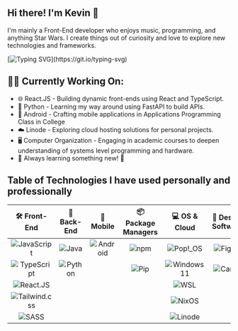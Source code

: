 ## Hi there! I'm Kevin 👋
I'm mainly a Front-End developer who enjoys music, programming, and anything Star Wars. I create things out of curiosity and love to explore new technologies and frameworks.

[![Typing SVG](https://readme-typing-svg.demolab.com?font=Fira+Code&size=16&pause=2000&background=FFFFFF00&center=true&vCenter=true&width=435&lines=Hi%2C+I'm+Kevin+Henderson;I+enjoy+music+and+programming.;I+create+things+out+of+curiosity.;I+also+love+anything+Star+Wars!)](https://git.io/typing-svg)

## 👨‍💻 Currently Working On:
- 🌐 React.JS - Building dynamic front-ends using React and TypeScript.
- 🐍 Python - Learning my way around using FastAPI to build APIs.
- 📱 Android - Crafting mobile applications in Applications Programming Class in College
- ☁️ Linode - Exploring cloud hosting solutions for personal projects.
- 🖥️ Computer Organization - Engaging in academic courses to deepen understanding of systems level programming and hardware.
- 🚀 Always learning something new! 🚀

## Table of Technologies I have used personally and professionally 

| 🛠️ Front-End  | 🧮 Back-End | 📱 Mobile | 📦 Package Managers | 💻 OS & Cloud | 🎨 Design Software | 🗄️ Database | 🧪 Testing  |
|:-------------:|:-----------:|:--------:|:------------------:|:-------------:|:------------------:|:-----------:|:-----------:|
| ![JavaScript](https://img.shields.io/badge/JavaScript-F7DF1E?style=for-the-badge&logo=JavaScript&logoColor=white) | ![Java](https://img.shields.io/badge/Java-007396?style=for-the-badge&logo=java&logoColor=white) | ![Android](https://img.shields.io/badge/Android-3DDC84?style=for-the-badge&logo=android&logoColor=white) | ![npm](https://img.shields.io/badge/npm-CB3837?style=for-the-badge&logo=npm&logoColor=white) | ![Pop!_OS](https://img.shields.io/badge/Pop!_OS-48B2AC?style=for-the-badge&logo=Pop!_OS&logoColor=white) | ![Figma](https://img.shields.io/badge/Figma-F24E1E?style=for-the-badge&logo=figma&logoColor=white) | ![SQL Server](https://img.shields.io/badge/MS_SQL_Server-CC2927?style=for-the-badge&logo=microsoft-sql-server&logoColor=white) | ![pytest](https://img.shields.io/badge/pytest-0A97F5?style=for-the-badge&logo=pytest&logoColor=white) |
| ![TypeScript](https://img.shields.io/badge/TypeScript-007ACC?style=for-the-badge&logo=typescript&logoColor=white) | ![Python](https://img.shields.io/badge/Python-3776AB?style=for-the-badge&logo=python&logoColor=white) | | ![Pip](https://img.shields.io/badge/pip-3775A9?style=for-the-badge&logo=pypi&logoColor=white) | ![Windows11](https://img.shields.io/badge/Windows-0078D6?style=for-the-badge&logo=windows&logoColor=white) | ![Canva](https://img.shields.io/badge/Canva-00C4CC?style=for-the-badge&logo=Canva&logoColor=white) | ![PostgreSQL](https://img.shields.io/badge/PostgreSQL-336791?style=for-the-badge&logo=postgresql&logoColor=white) | |
| ![React.JS](https://img.shields.io/badge/React-20232A?style=for-the-badge&logo=react&logoColor=61DAFB) | | | | ![WSL](https://img.shields.io/badge/WSL-0a97f5?style=for-the-badge&logo=linux&logoColor=white) | | | |
| ![Tailwind.css](https://img.shields.io/badge/Tailwind_CSS-38B2AC?style=for-the-badge&logo=tailwind-css&logoColor=white) | | | | ![NixOS](https://img.shields.io/badge/NixOS-0078D6?style=for-the-badge&logo=nixos&logoColor=white) | | | |
| ![SASS](https://img.shields.io/badge/Sass-CC6699?style=for-the-badge&logo=sass&logoColor=white) | | | | ![Linode](https://img.shields.io/badge/Linode-00A95C?style=for-the-badge&logo=Linode&logoColor=white) | | | |


